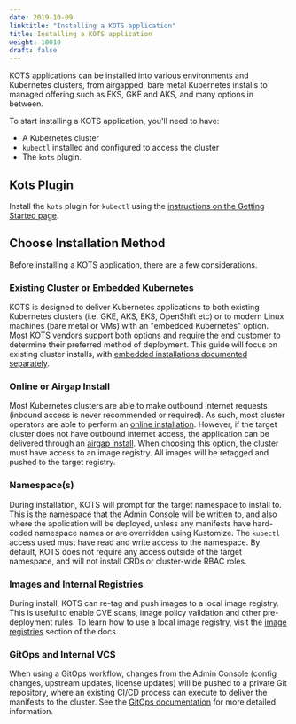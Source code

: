 ```yaml
---
date: 2019-10-09
linktitle: "Installing a KOTS application"
title: Installing a KOTS application
weight: 10010
draft: false
---
```


KOTS applications can be installed into various environments and Kubernetes clusters, from airgapped, bare metal Kubernetes installs to managed offering such as EKS, GKE and AKS, and many options in between.

To start installing a KOTS application, you'll need to have:

- A Kubernetes cluster
- `kubectl` installed and configured to access the cluster
- The `kots` plugin.

## Kots Plugin

Install the `kots` plugin for `kubectl` using the [instructions on the Getting Started page](/kots-cli/getting-started/).

## Choose Installation Method

Before installing a KOTS application, there are a few considerations.

### Existing Cluster or Embedded Kubernetes
KOTS is designed to deliver Kubernetes applications to both existing Kubernetes clusters (i.e. GKE, AKS, EKS, OpenShift etc) or to modern Linux machines (bare metal or VMs) with an "embedded Kubernetes" option. Most KOTS vendors support both options and require the end customer to determine their preferred method of deployment. This guide will focus on existing cluster installs, with [embedded installations documented separately](/installing-embedded-cluster/).  

### Online or Airgap Install
Most Kubernetes clusters are able to make outbound internet requests (inbound access is never recommended or required). As such, most cluster operators are able to perform an [online installation](../online-install). However, if the target cluster does not have outbound internet access, the application can be delivered through an [airgap install](../airgap-packages/). When choosing this option, the cluster must have access to an image registry. All images will be retagged and pushed to the target registry.

### Namespace(s)
During installation, KOTS will prompt for the target namespace to install to. This is the namespace that the Admin Console will be written to, and also where the application will be deployed, unless any manifests have hard-coded namespace names or are overridden using Kustomize. The `kubectl` access used must have read and write access to the namespace. By default, KOTS does not require any access outside of the target namespace, and will not install CRDs or cluster-wide RBAC roles.

### Images and Internal Registries
During install, KOTS can re-tag and push images to a local image registry. This is useful to enable CVE scans, image policy validation and other pre-deployment rules. To learn how to use a local image registry, visit the [image registries](/kotsadm/registries/self-hosted-registry/) section of the docs.

### GitOps and Internal VCS
When using a GitOps workflow, changes from the Admin Console (config changes, upstream updates, license updates) will be pushed to a private Git repository, where an existing CI/CD process can execute to deliver the manifests to the cluster. See the [GitOps documentation](/kotsadm/gitops/single-app-workflows/) for more detailed information.
